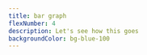 ```yaml
---
title: bar graph
flexNumber: 4
description: Let's see how this goes
backgroundColor: bg-blue-100
---
```


<div class="w-96 h-28 bg-white border border-black flex items-end flex-none overflow-hidden overflow-x-auto">
  <div class="date w-2 h-[50%] bg-blue-500 border-r hover:bg-blue-300 flex-none">
  </div>
  <div class="date w-2 h-[78%] bg-blue-500 border-r hover:bg-blue-300 flex-none">
  </div>
  <div class="date w-2 h-[78%] bg-blue-500 border-r hover:bg-blue-300 flex-none">
  </div>
  <div class="date w-2 h-[78%] bg-blue-500 border-r hover:bg-blue-300 flex-none">
  </div>
  <div class="date w-2 h-[28%] bg-red-500 border-r hover:bg-blue-300 flex-none">
  </div>
  <div class="date w-2 h-[58%] bg-red-300 border-r hover:bg-blue-300 flex-none">
  </div>
  <div class="date w-2 h-[68%] bg-blue-300 border-r hover:bg-blue-300 flex-none">
  </div>
  <div class="date w-2 h-[78%] bg-blue-500 border-r hover:bg-blue-300 flex-none">
  </div>
  <div class="date w-2 h-[88%] bg-red-300 border-r hover:bg-blue-300 flex-none">
  </div>
  <div class="date w-2 h-[98%] bg-red-500 border-r hover:bg-blue-300 flex-none">
  </div>
  <div class="date w-2 h-[78%] bg-blue-500 border-r hover:bg-blue-300 flex-none">
  </div>
  <div class="date w-2 h-[78%] bg-blue-500 border-r hover:bg-blue-300 flex-none">
  </div>
  <div class="date w-2 h-[78%] bg-blue-500 border-r hover:bg-blue-300 flex-none">
  </div>
  <div class="date w-2 h-[78%] bg-blue-500 border-r hover:bg-blue-300 flex-none">
  </div>
  <div class="date w-2 h-[78%] bg-blue-500 border-r hover:bg-blue-300 flex-none">
  </div>
  <div class="date w-2 h-[78%] bg-blue-500 border-r hover:bg-blue-300 flex-none">
  </div>
  <div class="date w-2 h-[78%] bg-blue-500 border-r hover:bg-blue-300 flex-none">
  </div>
  <div class="date w-2 h-[78%] bg-blue-500 border-r hover:bg-blue-300 flex-none">
  </div>
  <div class="date w-2 h-[78%] bg-blue-500 border-r hover:bg-blue-300 flex-none">
  </div>
  <div class="date w-2 h-[78%] bg-blue-500 border-r hover:bg-blue-300 flex-none">
  </div>
  <div class="date w-2 h-[78%] bg-blue-500 border-r hover:bg-blue-300 flex-none">
  </div>
  <div class="date w-2 h-[78%] bg-blue-500 border-r hover:bg-blue-300 flex-none">
  </div>
  <div class="date w-2 h-[78%] bg-blue-500 border-r hover:bg-blue-300 flex-none">
  </div>
  <div class="date w-2 h-[78%] bg-blue-500 border-r hover:bg-blue-300 flex-none">
  </div>
  <div class="date w-2 h-[78%] bg-blue-500 border-r hover:bg-blue-300 flex-none">
  </div>
  <div class="date w-2 h-[78%] bg-blue-500 border-r hover:bg-blue-300 flex-none">
  </div>
  <div class="date w-2 h-[78%] bg-blue-500 border-r hover:bg-blue-300 flex-none">
  </div>
  <div class="date w-2 h-[78%] bg-blue-500 border-r hover:bg-blue-300 flex-none">
  </div>
  <div class="date w-2 h-[78%] bg-blue-500 border-r hover:bg-blue-300 flex-none">
  </div>
  <div class="date w-2 h-[78%] bg-blue-500 border-r hover:bg-blue-300 flex-none">
  </div>
  <div class="date w-2 h-[78%] bg-blue-500 border-r hover:bg-blue-300 flex-none">
  </div>
  <div class="date w-2 h-[78%] bg-blue-500 border-r hover:bg-blue-300 flex-none">
  </div>
  <div class="date w-2 h-[78%] bg-blue-500 border-r hover:bg-blue-300 flex-none">
  </div>
  <div class="date w-2 h-[78%] bg-blue-500 border-r hover:bg-blue-300 flex-none">
  </div>
  <div class="date w-2 h-[78%] bg-blue-500 border-r hover:bg-blue-300 flex-none">
  </div>
  <div class="date w-2 h-[78%] bg-blue-500 border-r hover:bg-blue-300 flex-none">
  </div>
  <div class="date w-2 h-[78%] bg-blue-500 border-r hover:bg-blue-300 flex-none">
  </div>
  <div class="date w-2 h-[78%] bg-blue-500 border-r hover:bg-blue-300 flex-none">
  </div>
  <div class="date w-2 h-[78%] bg-blue-500 border-r hover:bg-blue-300 flex-none">
  </div>
  <div class="date w-2 h-[78%] bg-blue-500 border-r hover:bg-blue-300 flex-none">
  </div>
  <div class="date w-2 h-[78%] bg-blue-500 border-r hover:bg-blue-300 flex-none">
  </div>
  <div class="date w-2 h-[78%] bg-blue-500 border-r hover:bg-blue-300 flex-none">
  </div>
  <div class="date w-2 h-[78%] bg-blue-500 border-r hover:bg-blue-300 flex-none">
  </div>
  <div class="date w-2 h-[78%] bg-blue-500 border-r hover:bg-blue-300 flex-none">
  </div>
  <div class="date w-2 h-[78%] bg-blue-500 border-r hover:bg-blue-300 flex-none">
  </div>
  <div class="date w-2 h-[78%] bg-blue-500 border-r hover:bg-blue-300 flex-none">
  </div>
  <div class="date w-2 h-[78%] bg-blue-500 border-r hover:bg-blue-300 flex-none">
  </div>
  <div class="date w-2 h-[78%] bg-blue-500 border-r hover:bg-blue-300 flex-none">
  </div>
  <div class="date w-2 h-[78%] bg-blue-500 border-r hover:bg-blue-300 flex-none">
  </div>
  <div class="date w-2 h-[78%] bg-blue-500 border-r hover:bg-blue-300 flex-none">
  </div>
  <div class="date w-2 h-[78%] bg-blue-500 border-r hover:bg-blue-300 flex-none">
  </div>
  <div class="date w-2 h-[78%] bg-blue-500 border-r hover:bg-blue-300 flex-none">
  </div>
  <div class="date w-2 h-[78%] bg-blue-500 border-r hover:bg-blue-300 flex-none">
  </div>
  <div class="date w-2 h-[78%] bg-blue-500 border-r hover:bg-blue-300 flex-none">
  </div>

</div>
